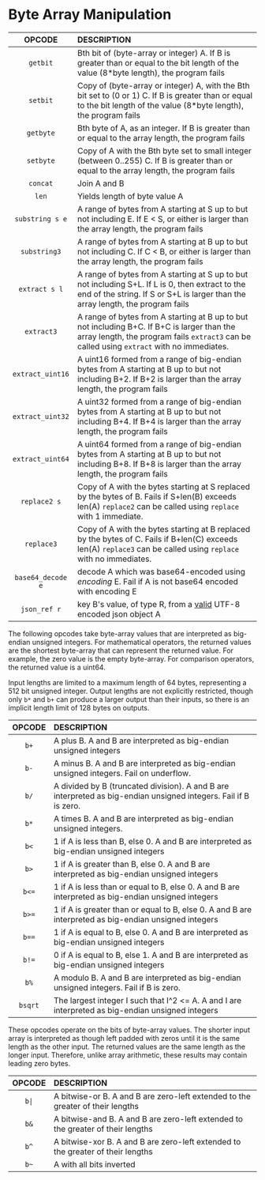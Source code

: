 # Byte Array Manipulation

|      OPCODE       | DESCRIPTION                                                                                                                                                                               |
|:-----------------:|:------------------------------------------------------------------------------------------------------------------------------------------------------------------------------------------|
|     `getbit`      | Bth bit of (byte-array or integer) A. If B is greater than or equal to the bit length of the value (8*byte length), the program fails                                                     |
|     `setbit`      | Copy of (byte-array or integer) A, with the Bth bit set to (0 or 1) C. If B is greater than or equal to the bit length of the value (8*byte length), the program fails                    |
|     `getbyte`     | Bth byte of A, as an integer. If B is greater than or equal to the array length, the program fails                                                                                        |
|     `setbyte`     | Copy of A with the Bth byte set to small integer (between 0..255) C. If B is greater than or equal to the array length, the program fails                                                 |
|     `concat`      | Join A and B                                                                                                                                                                              |
|       `len`       | Yields length of byte value A                                                                                                                                                             |
|  `substring s e`  | A range of bytes from A starting at S up to but not including E. If E < S, or either is larger than the array length, the program fails                                                   |
|   `substring3`    | A range of bytes from A starting at B up to but not including C. If C < B, or either is larger than the array length, the program fails                                                   |
|   `extract s l`   | A range of bytes from A starting at S up to but not including S+L. If L is 0, then extract to the end of the string. If S or S+L is larger than the array length, the program fails       |
|    `extract3`     | A range of bytes from A starting at B up to but not including B+C. If B+C is larger than the array length, the program fails `extract3` can be called using `extract` with no immediates. |
| `extract_uint16`  | A uint16 formed from a range of big-endian bytes from A starting at B up to but not including B+2. If B+2 is larger than the array length, the program fails                              |
| `extract_uint32`  | A uint32 formed from a range of big-endian bytes from A starting at B up to but not including B+4. If B+4 is larger than the array length, the program fails                              |
| `extract_uint64`  | A uint64 formed from a range of big-endian bytes from A starting at B up to but not including B+8. If B+8 is larger than the array length, the program fails                              |
|   `replace2 s`    | Copy of A with the bytes starting at S replaced by the bytes of B. Fails if S+len(B) exceeds len(A) `replace2` can be called using `replace` with 1 immediate.                            |
|    `replace3`     | Copy of A with the bytes starting at B replaced by the bytes of C. Fails if B+len(C) exceeds len(A) `replace3` can be called using `replace` with no immediates.                          |
| `base64_decode e` | decode A which was base64-encoded using _encoding_ E. Fail if A is not base64 encoded with encoding E                                                                                     |
|   `json_ref r`    | key B's value, of type R, from a [valid](jsonspec.md) UTF-8 encoded json object A                                                                                                         |

The following opcodes take byte-array values that are interpreted as
big-endian unsigned integers.  For mathematical operators, the
returned values are the shortest byte-array that can represent the
returned value.  For example, the zero value is the empty
byte-array. For comparison operators, the returned value is a uint64.

Input lengths are limited to a maximum length of 64 bytes,
representing a 512 bit unsigned integer. Output lengths are not
explicitly restricted, though only `b*` and `b+` can produce a larger
output than their inputs, so there is an implicit length limit of 128
bytes on outputs.

| OPCODE  | DESCRIPTION                                                                                                      |
|:-------:|:-----------------------------------------------------------------------------------------------------------------|
|  `b+`   | A plus B. A and B are interpreted as big-endian unsigned integers                                                |
|  `b-`   | A minus B. A and B are interpreted as big-endian unsigned integers. Fail on underflow.                           |
|  `b/`   | A divided by B (truncated division). A and B are interpreted as big-endian unsigned integers. Fail if B is zero. |
|  `b*`   | A times B. A and B are interpreted as big-endian unsigned integers.                                              |
|  `b<`   | 1 if A is less than B, else 0. A and B are interpreted as big-endian unsigned integers                           |
|  `b>`   | 1 if A is greater than B, else 0. A and B are interpreted as big-endian unsigned integers                        |
|  `b<=`  | 1 if A is less than or equal to B, else 0. A and B are interpreted as big-endian unsigned integers               |
|  `b>=`  | 1 if A is greater than or equal to B, else 0. A and B are interpreted as big-endian unsigned integers            |
|  `b==`  | 1 if A is equal to B, else 0. A and B are interpreted as big-endian unsigned integers                            |
|  `b!=`  | 0 if A is equal to B, else 1. A and B are interpreted as big-endian unsigned integers                            |
|  `b%`   | A modulo B. A and B are interpreted as big-endian unsigned integers. Fail if B is zero.                          |
| `bsqrt` | The largest integer I such that I^2 <= A. A and I are interpreted as big-endian unsigned integers                |

These opcodes operate on the bits of byte-array values.  The shorter
input array is interpreted as though left padded with zeros until it is the
same length as the other input.  The returned values are the same
length as the longer input.  Therefore, unlike array arithmetic,
these results may contain leading zero bytes.

| OPCODE | DESCRIPTION                                                                     |
|:------:|:--------------------------------------------------------------------------------|
| `b\|`  | A bitwise-or B. A and B are zero-left extended to the greater of their lengths  |
|  `b&`  | A bitwise-and B. A and B are zero-left extended to the greater of their lengths |
|  `b^`  | A bitwise-xor B. A and B are zero-left extended to the greater of their lengths |
|  `b~`  | A with all bits inverted                                                        |